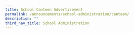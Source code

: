 ```yaml
---
title: School Canteen Advertisement
permalink: /announcements/school-administration/canteen/
description: ""
third_nav_title: School Administration
---
```

